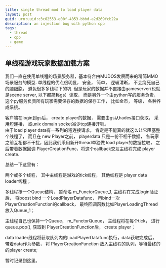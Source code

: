 ```yaml
---
title: single thread mod to load player data
layout: post
guid: urn:uuid:c3c62553-e00f-4853-bbbd-a2d269fcb22a
description: an injection bug with python cpp
tags:
  - thread
  - cpp
  - game
---
```


## 单线程游戏玩家数据加载方案

我们一直在使用单线程的场景服务器，基本符合由MUDOS发展而来的精简MMO场景服务的模型.
单线程的优点很明显， 安全， 简单， 逻辑清晰， 不会绕死自己的脑细胞， 避免很多多线程下的坑.
但是玩家的数据并不直接由gameserver(也就是scene server, 以下都简称gs）读取， 而是另外一个由python写的服务负责， 这个py服务负责所有玩家需要保存的数据的保存工作， 比如金币， 等级， 各种养成系统。   

客户端在login到gs后， create player的数据， 需要由gs从hades接口获取， 采用短连接， 或unix domain socket减少tcp连接开销。  
由于load player data有一系列的短连接请求， 肯定是不能真的就这么让它阻塞整个线程了， 而且在 new Player之前， playerdata 只是一份不相干数据， 各玩家之前互相都不干扰，因此我们采用新开thread单独做 load player的数据拉取， 之后带着数据回调 PlayerCreationFunc，将这个callback交友主线程完成 player create.  

总结一下这里有：  

两个或多个线程， 其中主线程是游戏的tick线程， 其他线程是 player data loader线程；  


多线程抢一个Queue结构， 暂命名 m_FunctorQueue_1, 主线程在完成login验证后， 将boost bind 一个LoadPlayerDatafunc， 再bind一次PlayerCreationFunction的callback， 最终回调函数比如PlayerLoadingThread 放入Queue_1；  

主线程自己也保持一个Queue， m_FunctorQueue， 主线程将在每个tick， 进行queue.pop(), 获取到 PlayerCreationFunction后， create player；  

data loader线程将获取队列内的LoadPlayerDatafunc执行，data获取完成后， 带着data作为参数， 将 PlayerCreationFunction 放入主线程的队列，等待最终的的player create;    

暂时记录到这里。
